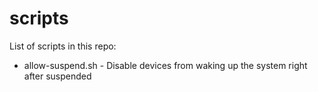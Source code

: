 # scripts
List of scripts in this repo:
- allow-suspend.sh - Disable devices from waking up the system right after suspended
